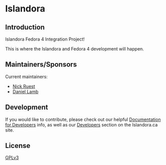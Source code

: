 # Islandora 

## Introduction

Islandora Fedora 4 Integration Project! 

This is where the Islandora and Fedora 4 development will happen.

## Maintainers/Sponsors

Current maintainers:

* [Nick Ruest](https://github.com/ruebot)
* [Daniel Lamb](https://github.com/daniel-dgi/)

## Development

If you would like to contribute, please check out our helpful [Documentation for Developers](https://github.com/Islandora/islandora/wiki#wiki-documentation-for-developers) info, as well as our [Developers](http://islandora.ca/developers) section on the Islandora.ca site.

## License

[GPLv3](http://www.gnu.org/licenses/gpl-3.0.txt)

